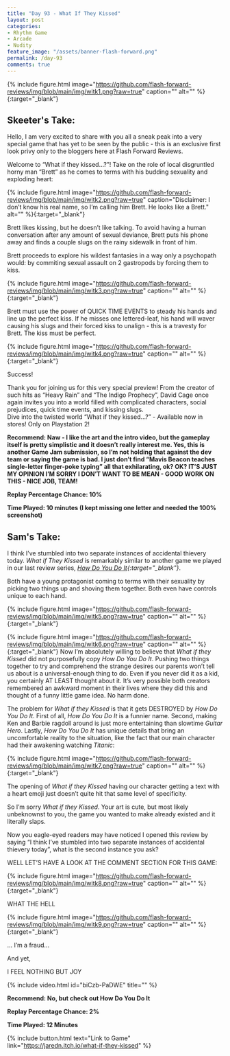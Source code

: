 ```yaml
---
title: "Day 93 - What If They Kissed"
layout: post
categories:
- Rhythm Game
- Arcade
- Nudity
feature_image: "/assets/banner-flash-forward.png"
permalink: /day-93
comments: true
---
```


{% include figure.html image="https://github.com/flash-forward-reviews/img/blob/main/img/witk1.png?raw=true" caption="" alt="" %}{:target="_blank"}

## Skeeter's Take:

Hello, I am very excited to share with you all a sneak peak into a very special game that has yet to be seen by the public - this is an exclusive first look privy only to the bloggers here at Flash Forward Reviews. 

Welcome to “What if they kissed…?”! 
Take on the role of local disgruntled horny man “Brett” as he comes to terms with his budding sexuality and exploding heart:

{% include figure.html image="https://github.com/flash-forward-reviews/img/blob/main/img/witk2.png?raw=true" caption="Disclaimer: I don’t know his real name, so I’m calling him Brett. He looks like a Brett." alt="" %}{:target="_blank"}

Brett likes kissing, but he doesn’t like talking. To avoid having a human conversation after any amount of sexual deviance, Brett puts his phone away and finds a couple slugs on the rainy sidewalk in front of him. 

Brett proceeds to explore his wildest fantasies in a way only a psychopath would: by commiting sexual assault on 2 gastropods by forcing them to kiss. 


{% include figure.html image="https://github.com/flash-forward-reviews/img/blob/main/img/witk3.png?raw=true" caption="" alt="" %}{:target="_blank"}

Brett must use the power of QUICK TIME EVENTS to steady his hands and line up the perfect kiss. If he misses one lettered-leaf, his hand will waver causing his slugs and their forced kiss to unalign - this is a travesty for Brett. The kiss must be perfect. 

{% include figure.html image="https://github.com/flash-forward-reviews/img/blob/main/img/witk4.png?raw=true" caption="" alt="" %}{:target="_blank"}

Success! 

Thank you for joining us for this very special preview! 
From the creator of such hits as “Heavy Rain” and “The Indigo Prophecy”, David Cage once again invites you into a world filled with complicated characters, social prejudices, quick time events, and kissing slugs.  
Dive into the twisted world “What if they kissed…?” - Available now in stores! Only on Playstation 2!

**Recommend: Naw - I like the art and the intro video, but the gameplay itself is pretty simplistic and it doesn’t really interest me. Yes, this is another Game Jam submission, so I’m not holding that against the dev team or saying the game is bad. I just don’t find “Mavis Beacon teaches single-letter finger-poke typing” all that exhilarating, ok? OK? IT’S JUST MY OPINION I’M SORRY I DON’T WANT TO BE MEAN - GOOD WORK ON THIS - NICE JOB, TEAM!**

**Replay Percentage Chance: 10%**

**Time Played: 10 minutes (I kept missing one letter and needed the 100% screenshot)**

## Sam's Take:

I think I’ve stumbled into two separate instances of accidental thievery today. *What if They Kissed* is remarkably similar to another game we played in our last review series, *[How Do You Do It](https://store.steampowered.com/app/353360/how_do_you_Do_It/){:target="_blank"}*.

Both have a young protagonist coming to terms with their sexuality by picking two things up and shoving them together. Both even have controls unique to each hand.

{% include figure.html image="https://github.com/flash-forward-reviews/img/blob/main/img/witk5.png?raw=true" caption="" alt="" %}{:target="_blank"}

{% include figure.html image="https://github.com/flash-forward-reviews/img/blob/main/img/witk6.png?raw=true" caption="" alt="" %}{:target="_blank"}
Now I’m absolutely willing to believe that *What if they Kissed* did not purposefully copy *How Do You Do It*. Pushing two things together to try and comprehend the strange desires our parents won’t tell us about is a universal-enough thing to do. Even if you never did it as a kid, you certainly AT LEAST thought about it. It’s very possible both creators remembered an awkward moment in their lives where they did this and thought of a funny little game idea. No harm done.

The problem for *What if they Kissed* is that it gets DESTROYED by *How Do You Do It*. First of all, *How Do You Do It* is a funnier name. Second, making Ken and Barbie ragdoll around is just more entertaining than slowtime *Guitar Hero*. Lastly, *How Do You Do It* has unique details that bring an uncomfortable reality to the situation, like the fact that our main character had their awakening watching *Titanic*:

{% include figure.html image="https://github.com/flash-forward-reviews/img/blob/main/img/witk7.png?raw=true" caption="" alt="" %}{:target="_blank"}

The opening of *What if they Kissed* having our character getting a text with a heart emoji just doesn’t quite hit that same level of specificity.

So I’m sorry *What if they Kissed*. Your art is cute, but most likely unbeknownst to you, the game you wanted to make already existed and it literally slaps.

Now you eagle-eyed readers may have noticed I opened this review by saying “I think I’ve stumbled into two separate instances of accidental thievery today”, what is the second instance you ask?

WELL LET’S HAVE A LOOK AT THE COMMENT SECTION FOR THIS GAME:

{% include figure.html image="https://github.com/flash-forward-reviews/img/blob/main/img/witk8.png?raw=true" caption="" alt="" %}{:target="_blank"}

WHAT THE HELL

{% include figure.html image="https://github.com/flash-forward-reviews/img/blob/main/img/witk9.png?raw=true" caption="" alt="" %}{:target="_blank"}

... I’m a fraud...

And yet,

I FEEL NOTHING BUT JOY

{% include video.html id="biCzb-PaDWE" title="" %}

**Recommend:  No, but check out How Do You Do It** 

**Replay Percentage Chance: 2%**

**Time Played: 12 Minutes**

{% include button.html text="Link to Game" link="https://jaredn.itch.io/what-if-they-kissed" %}